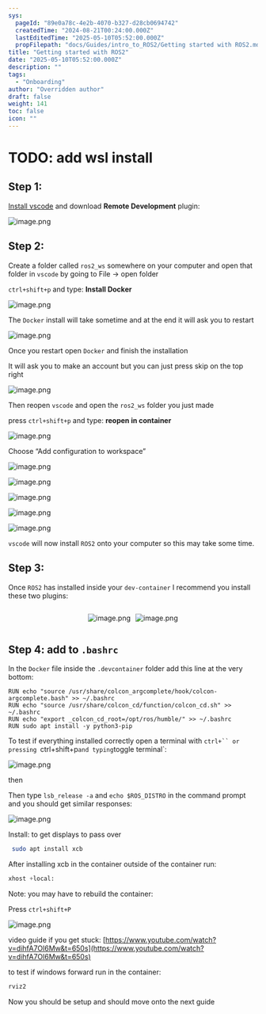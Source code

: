 ```yaml
---
sys:
  pageId: "89e0a78c-4e2b-4070-b327-d28cb0694742"
  createdTime: "2024-08-21T00:24:00.000Z"
  lastEditedTime: "2025-05-10T05:52:00.000Z"
  propFilepath: "docs/Guides/intro_to_ROS2/Getting started with ROS2.md"
title: "Getting started with ROS2"
date: "2025-05-10T05:52:00.000Z"
description: ""
tags:
  - "Onboarding"
author: "Overridden author"
draft: false
weight: 141
toc: false
icon: ""
---
```


# TODO: add wsl install

## Step 1:

[Install vscode](https://code.visualstudio.com/download) and download **Remote Development** plugin:

![image.png](https://prod-files-secure.s3.us-west-2.amazonaws.com/d518164a-d88e-44d1-a4ee-3adb3bd8bce0/efb52993-1881-4a40-b95e-6f020334f022/image.png?X-Amz-Algorithm=AWS4-HMAC-SHA256&X-Amz-Content-Sha256=UNSIGNED-PAYLOAD&X-Amz-Credential=ASIAZI2LB466ZWIW7JME%2F20250621%2Fus-west-2%2Fs3%2Faws4_request&X-Amz-Date=20250621T033758Z&X-Amz-Expires=3600&X-Amz-Security-Token=IQoJb3JpZ2luX2VjEOP%2F%2F%2F%2F%2F%2F%2F%2F%2F%2FwEaCXVzLXdlc3QtMiJHMEUCIQCVN8%2BhMPqO3A5aLZ%2FbKYGREH9FvjEAbYhKks0%2BHwTPrwIgOaXpfNjR1ketrXnyFFRINduNACHjbLbRu%2Fz70NZCBUkqiAQIy%2F%2F%2F%2F%2F%2F%2F%2F%2F%2F%2FARAAGgw2Mzc0MjMxODM4MDUiDGJTv5AxGUX9CQAujCrcA7jHA5ZbogvLjahUw6KgASBOlZx5FE6oWkOxcoaxktXHXWgY%2BkjxE5%2B%2BHaA1STjILeJ11D5Vy0KxZtq2ugAz1J8qOZ2sIzW8JgfnNoM1OSJLNGBsgVAXQwxMq4i%2F%2Fou6C%2BNWWv%2BlQ2feJNC28Vi3HVSpufWnrUzyMgVTU9Qo37XWJpCRKsHJWZIGOm8bGz%2Fjxr1OLPVsopMPwyrrXotJXCssBA4zSKSIxeur8UGvg%2FInuNOg84OqZThWqwzOaQ5CPMntl7m3EH5z9EPGyvnoF8at9Nrn9smIFGayE4OjOVck7n3Ec69jPazu0uWPKC1bTt1ajl37%2FgQjgAYhR%2FOMtQaVqvDs4ugy%2Fnw4jS2HsT7A5NktTTL980zTIohEhylXlLWTnc%2FAbtUk4Qg79J%2BOtL1Be0YNRfeVudLeKcWK%2BzgwcfCKU%2FZpLHUxRZX%2BxNxp1qkhexZYt6qG1lSyjhXNzVF8hcNg2f0cQQ06Rk1TGLceOOXqYGKc6v3XWABu7MtS6jK0qZBDZ4iayisIi5MxhvDyWPJ8q4ZjPwxhlbYqLlwuY2bqHKBSknDR%2FgsBcGb12zStPXcvzJlCmlZpMi%2BOaXjp7i0cZOKEHoFyzN6OpBCs%2FnTo7KYMsErHLTkIMISw2MIGOqUBngDu12i2KV8u2eGNYkH6MhYndjfojwWH77yTwN60oa1rRTw9kCPVcYSlAnPrggqNtQjmdosHiP%2BN8Os5CYGZeLCxhNTcCUYA3zTaSpaB1giHrbqlXxHAVcn%2B1SITzAmdhPWOMyYP0MnycqT2poQBgXBRxy8WbQMqz5pxC8vKf8OJzT4xOzxavOn%2BCdr32BZcluilrsD2fin5kvWtNg5KbSuM2C6L&X-Amz-Signature=ff24700555f34475e28cec4bdbd80f3acf6b1e94a93bce0ca5f2aed96a5b2ada&X-Amz-SignedHeaders=host&x-amz-checksum-mode=ENABLED&x-id=GetObject)

## Step 2:

Create a folder called `ros2_ws` somewhere on your computer and open that folder in `vscode` by going to File → open folder 

`ctrl+shift+p` and type: **Install Docker**

![image.png](https://prod-files-secure.s3.us-west-2.amazonaws.com/d518164a-d88e-44d1-a4ee-3adb3bd8bce0/2269dc0e-1cd5-47ff-bceb-c04ad9b2eab0/image.png?X-Amz-Algorithm=AWS4-HMAC-SHA256&X-Amz-Content-Sha256=UNSIGNED-PAYLOAD&X-Amz-Credential=ASIAZI2LB466ZWIW7JME%2F20250621%2Fus-west-2%2Fs3%2Faws4_request&X-Amz-Date=20250621T033758Z&X-Amz-Expires=3600&X-Amz-Security-Token=IQoJb3JpZ2luX2VjEOP%2F%2F%2F%2F%2F%2F%2F%2F%2F%2FwEaCXVzLXdlc3QtMiJHMEUCIQCVN8%2BhMPqO3A5aLZ%2FbKYGREH9FvjEAbYhKks0%2BHwTPrwIgOaXpfNjR1ketrXnyFFRINduNACHjbLbRu%2Fz70NZCBUkqiAQIy%2F%2F%2F%2F%2F%2F%2F%2F%2F%2F%2FARAAGgw2Mzc0MjMxODM4MDUiDGJTv5AxGUX9CQAujCrcA7jHA5ZbogvLjahUw6KgASBOlZx5FE6oWkOxcoaxktXHXWgY%2BkjxE5%2B%2BHaA1STjILeJ11D5Vy0KxZtq2ugAz1J8qOZ2sIzW8JgfnNoM1OSJLNGBsgVAXQwxMq4i%2F%2Fou6C%2BNWWv%2BlQ2feJNC28Vi3HVSpufWnrUzyMgVTU9Qo37XWJpCRKsHJWZIGOm8bGz%2Fjxr1OLPVsopMPwyrrXotJXCssBA4zSKSIxeur8UGvg%2FInuNOg84OqZThWqwzOaQ5CPMntl7m3EH5z9EPGyvnoF8at9Nrn9smIFGayE4OjOVck7n3Ec69jPazu0uWPKC1bTt1ajl37%2FgQjgAYhR%2FOMtQaVqvDs4ugy%2Fnw4jS2HsT7A5NktTTL980zTIohEhylXlLWTnc%2FAbtUk4Qg79J%2BOtL1Be0YNRfeVudLeKcWK%2BzgwcfCKU%2FZpLHUxRZX%2BxNxp1qkhexZYt6qG1lSyjhXNzVF8hcNg2f0cQQ06Rk1TGLceOOXqYGKc6v3XWABu7MtS6jK0qZBDZ4iayisIi5MxhvDyWPJ8q4ZjPwxhlbYqLlwuY2bqHKBSknDR%2FgsBcGb12zStPXcvzJlCmlZpMi%2BOaXjp7i0cZOKEHoFyzN6OpBCs%2FnTo7KYMsErHLTkIMISw2MIGOqUBngDu12i2KV8u2eGNYkH6MhYndjfojwWH77yTwN60oa1rRTw9kCPVcYSlAnPrggqNtQjmdosHiP%2BN8Os5CYGZeLCxhNTcCUYA3zTaSpaB1giHrbqlXxHAVcn%2B1SITzAmdhPWOMyYP0MnycqT2poQBgXBRxy8WbQMqz5pxC8vKf8OJzT4xOzxavOn%2BCdr32BZcluilrsD2fin5kvWtNg5KbSuM2C6L&X-Amz-Signature=b8200f80577dfae0fd97e40683f696beeb33fb0d932009d84b8cc04d2265e033&X-Amz-SignedHeaders=host&x-amz-checksum-mode=ENABLED&x-id=GetObject)

The `Docker` install will take sometime and at the end it will ask you to restart

![image.png](https://prod-files-secure.s3.us-west-2.amazonaws.com/d518164a-d88e-44d1-a4ee-3adb3bd8bce0/ed233f78-be33-4b1f-b89c-9c346c0e961e/image.png?X-Amz-Algorithm=AWS4-HMAC-SHA256&X-Amz-Content-Sha256=UNSIGNED-PAYLOAD&X-Amz-Credential=ASIAZI2LB466ZWIW7JME%2F20250621%2Fus-west-2%2Fs3%2Faws4_request&X-Amz-Date=20250621T033758Z&X-Amz-Expires=3600&X-Amz-Security-Token=IQoJb3JpZ2luX2VjEOP%2F%2F%2F%2F%2F%2F%2F%2F%2F%2FwEaCXVzLXdlc3QtMiJHMEUCIQCVN8%2BhMPqO3A5aLZ%2FbKYGREH9FvjEAbYhKks0%2BHwTPrwIgOaXpfNjR1ketrXnyFFRINduNACHjbLbRu%2Fz70NZCBUkqiAQIy%2F%2F%2F%2F%2F%2F%2F%2F%2F%2F%2FARAAGgw2Mzc0MjMxODM4MDUiDGJTv5AxGUX9CQAujCrcA7jHA5ZbogvLjahUw6KgASBOlZx5FE6oWkOxcoaxktXHXWgY%2BkjxE5%2B%2BHaA1STjILeJ11D5Vy0KxZtq2ugAz1J8qOZ2sIzW8JgfnNoM1OSJLNGBsgVAXQwxMq4i%2F%2Fou6C%2BNWWv%2BlQ2feJNC28Vi3HVSpufWnrUzyMgVTU9Qo37XWJpCRKsHJWZIGOm8bGz%2Fjxr1OLPVsopMPwyrrXotJXCssBA4zSKSIxeur8UGvg%2FInuNOg84OqZThWqwzOaQ5CPMntl7m3EH5z9EPGyvnoF8at9Nrn9smIFGayE4OjOVck7n3Ec69jPazu0uWPKC1bTt1ajl37%2FgQjgAYhR%2FOMtQaVqvDs4ugy%2Fnw4jS2HsT7A5NktTTL980zTIohEhylXlLWTnc%2FAbtUk4Qg79J%2BOtL1Be0YNRfeVudLeKcWK%2BzgwcfCKU%2FZpLHUxRZX%2BxNxp1qkhexZYt6qG1lSyjhXNzVF8hcNg2f0cQQ06Rk1TGLceOOXqYGKc6v3XWABu7MtS6jK0qZBDZ4iayisIi5MxhvDyWPJ8q4ZjPwxhlbYqLlwuY2bqHKBSknDR%2FgsBcGb12zStPXcvzJlCmlZpMi%2BOaXjp7i0cZOKEHoFyzN6OpBCs%2FnTo7KYMsErHLTkIMISw2MIGOqUBngDu12i2KV8u2eGNYkH6MhYndjfojwWH77yTwN60oa1rRTw9kCPVcYSlAnPrggqNtQjmdosHiP%2BN8Os5CYGZeLCxhNTcCUYA3zTaSpaB1giHrbqlXxHAVcn%2B1SITzAmdhPWOMyYP0MnycqT2poQBgXBRxy8WbQMqz5pxC8vKf8OJzT4xOzxavOn%2BCdr32BZcluilrsD2fin5kvWtNg5KbSuM2C6L&X-Amz-Signature=f05fba8b33887a46b37dee767fb7d6451435a9fa8dc40c45d4f37cdaad8914bd&X-Amz-SignedHeaders=host&x-amz-checksum-mode=ENABLED&x-id=GetObject)

Once you restart open `Docker` and finish the installation

It will ask you to make an account but you can just press skip on the top right

![image.png](https://prod-files-secure.s3.us-west-2.amazonaws.com/d518164a-d88e-44d1-a4ee-3adb3bd8bce0/21010ad9-1659-4fd9-9f59-9932a09b2a3d/image.png?X-Amz-Algorithm=AWS4-HMAC-SHA256&X-Amz-Content-Sha256=UNSIGNED-PAYLOAD&X-Amz-Credential=ASIAZI2LB466ZWIW7JME%2F20250621%2Fus-west-2%2Fs3%2Faws4_request&X-Amz-Date=20250621T033758Z&X-Amz-Expires=3600&X-Amz-Security-Token=IQoJb3JpZ2luX2VjEOP%2F%2F%2F%2F%2F%2F%2F%2F%2F%2FwEaCXVzLXdlc3QtMiJHMEUCIQCVN8%2BhMPqO3A5aLZ%2FbKYGREH9FvjEAbYhKks0%2BHwTPrwIgOaXpfNjR1ketrXnyFFRINduNACHjbLbRu%2Fz70NZCBUkqiAQIy%2F%2F%2F%2F%2F%2F%2F%2F%2F%2F%2FARAAGgw2Mzc0MjMxODM4MDUiDGJTv5AxGUX9CQAujCrcA7jHA5ZbogvLjahUw6KgASBOlZx5FE6oWkOxcoaxktXHXWgY%2BkjxE5%2B%2BHaA1STjILeJ11D5Vy0KxZtq2ugAz1J8qOZ2sIzW8JgfnNoM1OSJLNGBsgVAXQwxMq4i%2F%2Fou6C%2BNWWv%2BlQ2feJNC28Vi3HVSpufWnrUzyMgVTU9Qo37XWJpCRKsHJWZIGOm8bGz%2Fjxr1OLPVsopMPwyrrXotJXCssBA4zSKSIxeur8UGvg%2FInuNOg84OqZThWqwzOaQ5CPMntl7m3EH5z9EPGyvnoF8at9Nrn9smIFGayE4OjOVck7n3Ec69jPazu0uWPKC1bTt1ajl37%2FgQjgAYhR%2FOMtQaVqvDs4ugy%2Fnw4jS2HsT7A5NktTTL980zTIohEhylXlLWTnc%2FAbtUk4Qg79J%2BOtL1Be0YNRfeVudLeKcWK%2BzgwcfCKU%2FZpLHUxRZX%2BxNxp1qkhexZYt6qG1lSyjhXNzVF8hcNg2f0cQQ06Rk1TGLceOOXqYGKc6v3XWABu7MtS6jK0qZBDZ4iayisIi5MxhvDyWPJ8q4ZjPwxhlbYqLlwuY2bqHKBSknDR%2FgsBcGb12zStPXcvzJlCmlZpMi%2BOaXjp7i0cZOKEHoFyzN6OpBCs%2FnTo7KYMsErHLTkIMISw2MIGOqUBngDu12i2KV8u2eGNYkH6MhYndjfojwWH77yTwN60oa1rRTw9kCPVcYSlAnPrggqNtQjmdosHiP%2BN8Os5CYGZeLCxhNTcCUYA3zTaSpaB1giHrbqlXxHAVcn%2B1SITzAmdhPWOMyYP0MnycqT2poQBgXBRxy8WbQMqz5pxC8vKf8OJzT4xOzxavOn%2BCdr32BZcluilrsD2fin5kvWtNg5KbSuM2C6L&X-Amz-Signature=e13bfd60af38b7496d09c5395becce5e1243e50daeb06974d224b51d2f17e61b&X-Amz-SignedHeaders=host&x-amz-checksum-mode=ENABLED&x-id=GetObject)

Then reopen `vscode` and open the `ros2_ws` folder you just made

press `ctrl+shift+p` and type: **reopen in container**

![image.png](https://prod-files-secure.s3.us-west-2.amazonaws.com/d518164a-d88e-44d1-a4ee-3adb3bd8bce0/4e93b8c2-41ad-488c-8095-c74205196118/image.png?X-Amz-Algorithm=AWS4-HMAC-SHA256&X-Amz-Content-Sha256=UNSIGNED-PAYLOAD&X-Amz-Credential=ASIAZI2LB466ZWIW7JME%2F20250621%2Fus-west-2%2Fs3%2Faws4_request&X-Amz-Date=20250621T033758Z&X-Amz-Expires=3600&X-Amz-Security-Token=IQoJb3JpZ2luX2VjEOP%2F%2F%2F%2F%2F%2F%2F%2F%2F%2FwEaCXVzLXdlc3QtMiJHMEUCIQCVN8%2BhMPqO3A5aLZ%2FbKYGREH9FvjEAbYhKks0%2BHwTPrwIgOaXpfNjR1ketrXnyFFRINduNACHjbLbRu%2Fz70NZCBUkqiAQIy%2F%2F%2F%2F%2F%2F%2F%2F%2F%2F%2FARAAGgw2Mzc0MjMxODM4MDUiDGJTv5AxGUX9CQAujCrcA7jHA5ZbogvLjahUw6KgASBOlZx5FE6oWkOxcoaxktXHXWgY%2BkjxE5%2B%2BHaA1STjILeJ11D5Vy0KxZtq2ugAz1J8qOZ2sIzW8JgfnNoM1OSJLNGBsgVAXQwxMq4i%2F%2Fou6C%2BNWWv%2BlQ2feJNC28Vi3HVSpufWnrUzyMgVTU9Qo37XWJpCRKsHJWZIGOm8bGz%2Fjxr1OLPVsopMPwyrrXotJXCssBA4zSKSIxeur8UGvg%2FInuNOg84OqZThWqwzOaQ5CPMntl7m3EH5z9EPGyvnoF8at9Nrn9smIFGayE4OjOVck7n3Ec69jPazu0uWPKC1bTt1ajl37%2FgQjgAYhR%2FOMtQaVqvDs4ugy%2Fnw4jS2HsT7A5NktTTL980zTIohEhylXlLWTnc%2FAbtUk4Qg79J%2BOtL1Be0YNRfeVudLeKcWK%2BzgwcfCKU%2FZpLHUxRZX%2BxNxp1qkhexZYt6qG1lSyjhXNzVF8hcNg2f0cQQ06Rk1TGLceOOXqYGKc6v3XWABu7MtS6jK0qZBDZ4iayisIi5MxhvDyWPJ8q4ZjPwxhlbYqLlwuY2bqHKBSknDR%2FgsBcGb12zStPXcvzJlCmlZpMi%2BOaXjp7i0cZOKEHoFyzN6OpBCs%2FnTo7KYMsErHLTkIMISw2MIGOqUBngDu12i2KV8u2eGNYkH6MhYndjfojwWH77yTwN60oa1rRTw9kCPVcYSlAnPrggqNtQjmdosHiP%2BN8Os5CYGZeLCxhNTcCUYA3zTaSpaB1giHrbqlXxHAVcn%2B1SITzAmdhPWOMyYP0MnycqT2poQBgXBRxy8WbQMqz5pxC8vKf8OJzT4xOzxavOn%2BCdr32BZcluilrsD2fin5kvWtNg5KbSuM2C6L&X-Amz-Signature=83c18b79ecb72bf59da5a4b181739219616b99868e7e44c18f31e510113fc72b&X-Amz-SignedHeaders=host&x-amz-checksum-mode=ENABLED&x-id=GetObject)

Choose “Add configuration to workspace”

![image.png](https://prod-files-secure.s3.us-west-2.amazonaws.com/d518164a-d88e-44d1-a4ee-3adb3bd8bce0/9560b282-5060-4989-ba37-97e7b2c22476/image.png?X-Amz-Algorithm=AWS4-HMAC-SHA256&X-Amz-Content-Sha256=UNSIGNED-PAYLOAD&X-Amz-Credential=ASIAZI2LB466ZWIW7JME%2F20250621%2Fus-west-2%2Fs3%2Faws4_request&X-Amz-Date=20250621T033758Z&X-Amz-Expires=3600&X-Amz-Security-Token=IQoJb3JpZ2luX2VjEOP%2F%2F%2F%2F%2F%2F%2F%2F%2F%2FwEaCXVzLXdlc3QtMiJHMEUCIQCVN8%2BhMPqO3A5aLZ%2FbKYGREH9FvjEAbYhKks0%2BHwTPrwIgOaXpfNjR1ketrXnyFFRINduNACHjbLbRu%2Fz70NZCBUkqiAQIy%2F%2F%2F%2F%2F%2F%2F%2F%2F%2F%2FARAAGgw2Mzc0MjMxODM4MDUiDGJTv5AxGUX9CQAujCrcA7jHA5ZbogvLjahUw6KgASBOlZx5FE6oWkOxcoaxktXHXWgY%2BkjxE5%2B%2BHaA1STjILeJ11D5Vy0KxZtq2ugAz1J8qOZ2sIzW8JgfnNoM1OSJLNGBsgVAXQwxMq4i%2F%2Fou6C%2BNWWv%2BlQ2feJNC28Vi3HVSpufWnrUzyMgVTU9Qo37XWJpCRKsHJWZIGOm8bGz%2Fjxr1OLPVsopMPwyrrXotJXCssBA4zSKSIxeur8UGvg%2FInuNOg84OqZThWqwzOaQ5CPMntl7m3EH5z9EPGyvnoF8at9Nrn9smIFGayE4OjOVck7n3Ec69jPazu0uWPKC1bTt1ajl37%2FgQjgAYhR%2FOMtQaVqvDs4ugy%2Fnw4jS2HsT7A5NktTTL980zTIohEhylXlLWTnc%2FAbtUk4Qg79J%2BOtL1Be0YNRfeVudLeKcWK%2BzgwcfCKU%2FZpLHUxRZX%2BxNxp1qkhexZYt6qG1lSyjhXNzVF8hcNg2f0cQQ06Rk1TGLceOOXqYGKc6v3XWABu7MtS6jK0qZBDZ4iayisIi5MxhvDyWPJ8q4ZjPwxhlbYqLlwuY2bqHKBSknDR%2FgsBcGb12zStPXcvzJlCmlZpMi%2BOaXjp7i0cZOKEHoFyzN6OpBCs%2FnTo7KYMsErHLTkIMISw2MIGOqUBngDu12i2KV8u2eGNYkH6MhYndjfojwWH77yTwN60oa1rRTw9kCPVcYSlAnPrggqNtQjmdosHiP%2BN8Os5CYGZeLCxhNTcCUYA3zTaSpaB1giHrbqlXxHAVcn%2B1SITzAmdhPWOMyYP0MnycqT2poQBgXBRxy8WbQMqz5pxC8vKf8OJzT4xOzxavOn%2BCdr32BZcluilrsD2fin5kvWtNg5KbSuM2C6L&X-Amz-Signature=8d1bf18fbba94f901abeb354f0268eb3adeef6d7398782f30b71c28c9fd7136c&X-Amz-SignedHeaders=host&x-amz-checksum-mode=ENABLED&x-id=GetObject)

![image.png](https://prod-files-secure.s3.us-west-2.amazonaws.com/d518164a-d88e-44d1-a4ee-3adb3bd8bce0/2ee63f81-886b-48e8-a553-dc6e5eac99e4/image.png?X-Amz-Algorithm=AWS4-HMAC-SHA256&X-Amz-Content-Sha256=UNSIGNED-PAYLOAD&X-Amz-Credential=ASIAZI2LB466ZWIW7JME%2F20250621%2Fus-west-2%2Fs3%2Faws4_request&X-Amz-Date=20250621T033758Z&X-Amz-Expires=3600&X-Amz-Security-Token=IQoJb3JpZ2luX2VjEOP%2F%2F%2F%2F%2F%2F%2F%2F%2F%2FwEaCXVzLXdlc3QtMiJHMEUCIQCVN8%2BhMPqO3A5aLZ%2FbKYGREH9FvjEAbYhKks0%2BHwTPrwIgOaXpfNjR1ketrXnyFFRINduNACHjbLbRu%2Fz70NZCBUkqiAQIy%2F%2F%2F%2F%2F%2F%2F%2F%2F%2F%2FARAAGgw2Mzc0MjMxODM4MDUiDGJTv5AxGUX9CQAujCrcA7jHA5ZbogvLjahUw6KgASBOlZx5FE6oWkOxcoaxktXHXWgY%2BkjxE5%2B%2BHaA1STjILeJ11D5Vy0KxZtq2ugAz1J8qOZ2sIzW8JgfnNoM1OSJLNGBsgVAXQwxMq4i%2F%2Fou6C%2BNWWv%2BlQ2feJNC28Vi3HVSpufWnrUzyMgVTU9Qo37XWJpCRKsHJWZIGOm8bGz%2Fjxr1OLPVsopMPwyrrXotJXCssBA4zSKSIxeur8UGvg%2FInuNOg84OqZThWqwzOaQ5CPMntl7m3EH5z9EPGyvnoF8at9Nrn9smIFGayE4OjOVck7n3Ec69jPazu0uWPKC1bTt1ajl37%2FgQjgAYhR%2FOMtQaVqvDs4ugy%2Fnw4jS2HsT7A5NktTTL980zTIohEhylXlLWTnc%2FAbtUk4Qg79J%2BOtL1Be0YNRfeVudLeKcWK%2BzgwcfCKU%2FZpLHUxRZX%2BxNxp1qkhexZYt6qG1lSyjhXNzVF8hcNg2f0cQQ06Rk1TGLceOOXqYGKc6v3XWABu7MtS6jK0qZBDZ4iayisIi5MxhvDyWPJ8q4ZjPwxhlbYqLlwuY2bqHKBSknDR%2FgsBcGb12zStPXcvzJlCmlZpMi%2BOaXjp7i0cZOKEHoFyzN6OpBCs%2FnTo7KYMsErHLTkIMISw2MIGOqUBngDu12i2KV8u2eGNYkH6MhYndjfojwWH77yTwN60oa1rRTw9kCPVcYSlAnPrggqNtQjmdosHiP%2BN8Os5CYGZeLCxhNTcCUYA3zTaSpaB1giHrbqlXxHAVcn%2B1SITzAmdhPWOMyYP0MnycqT2poQBgXBRxy8WbQMqz5pxC8vKf8OJzT4xOzxavOn%2BCdr32BZcluilrsD2fin5kvWtNg5KbSuM2C6L&X-Amz-Signature=a1a5a30844a9d4b5503c389a80afd58d1bc9dd58f67519e6f92b29a8465fb6ff&X-Amz-SignedHeaders=host&x-amz-checksum-mode=ENABLED&x-id=GetObject)

![image.png](https://prod-files-secure.s3.us-west-2.amazonaws.com/d518164a-d88e-44d1-a4ee-3adb3bd8bce0/ae1580b2-b048-407e-aed9-b584224a7a04/image.png?X-Amz-Algorithm=AWS4-HMAC-SHA256&X-Amz-Content-Sha256=UNSIGNED-PAYLOAD&X-Amz-Credential=ASIAZI2LB466ZWIW7JME%2F20250621%2Fus-west-2%2Fs3%2Faws4_request&X-Amz-Date=20250621T033758Z&X-Amz-Expires=3600&X-Amz-Security-Token=IQoJb3JpZ2luX2VjEOP%2F%2F%2F%2F%2F%2F%2F%2F%2F%2FwEaCXVzLXdlc3QtMiJHMEUCIQCVN8%2BhMPqO3A5aLZ%2FbKYGREH9FvjEAbYhKks0%2BHwTPrwIgOaXpfNjR1ketrXnyFFRINduNACHjbLbRu%2Fz70NZCBUkqiAQIy%2F%2F%2F%2F%2F%2F%2F%2F%2F%2F%2FARAAGgw2Mzc0MjMxODM4MDUiDGJTv5AxGUX9CQAujCrcA7jHA5ZbogvLjahUw6KgASBOlZx5FE6oWkOxcoaxktXHXWgY%2BkjxE5%2B%2BHaA1STjILeJ11D5Vy0KxZtq2ugAz1J8qOZ2sIzW8JgfnNoM1OSJLNGBsgVAXQwxMq4i%2F%2Fou6C%2BNWWv%2BlQ2feJNC28Vi3HVSpufWnrUzyMgVTU9Qo37XWJpCRKsHJWZIGOm8bGz%2Fjxr1OLPVsopMPwyrrXotJXCssBA4zSKSIxeur8UGvg%2FInuNOg84OqZThWqwzOaQ5CPMntl7m3EH5z9EPGyvnoF8at9Nrn9smIFGayE4OjOVck7n3Ec69jPazu0uWPKC1bTt1ajl37%2FgQjgAYhR%2FOMtQaVqvDs4ugy%2Fnw4jS2HsT7A5NktTTL980zTIohEhylXlLWTnc%2FAbtUk4Qg79J%2BOtL1Be0YNRfeVudLeKcWK%2BzgwcfCKU%2FZpLHUxRZX%2BxNxp1qkhexZYt6qG1lSyjhXNzVF8hcNg2f0cQQ06Rk1TGLceOOXqYGKc6v3XWABu7MtS6jK0qZBDZ4iayisIi5MxhvDyWPJ8q4ZjPwxhlbYqLlwuY2bqHKBSknDR%2FgsBcGb12zStPXcvzJlCmlZpMi%2BOaXjp7i0cZOKEHoFyzN6OpBCs%2FnTo7KYMsErHLTkIMISw2MIGOqUBngDu12i2KV8u2eGNYkH6MhYndjfojwWH77yTwN60oa1rRTw9kCPVcYSlAnPrggqNtQjmdosHiP%2BN8Os5CYGZeLCxhNTcCUYA3zTaSpaB1giHrbqlXxHAVcn%2B1SITzAmdhPWOMyYP0MnycqT2poQBgXBRxy8WbQMqz5pxC8vKf8OJzT4xOzxavOn%2BCdr32BZcluilrsD2fin5kvWtNg5KbSuM2C6L&X-Amz-Signature=d5d208e39e2d7eb2509ec32eeac1198f0048767537bcf90c97271e1cc7c6548b&X-Amz-SignedHeaders=host&x-amz-checksum-mode=ENABLED&x-id=GetObject)

![image.png](https://prod-files-secure.s3.us-west-2.amazonaws.com/d518164a-d88e-44d1-a4ee-3adb3bd8bce0/53255b28-f75e-430f-b9e3-c0ac8577e42b/image.png?X-Amz-Algorithm=AWS4-HMAC-SHA256&X-Amz-Content-Sha256=UNSIGNED-PAYLOAD&X-Amz-Credential=ASIAZI2LB466ZWIW7JME%2F20250621%2Fus-west-2%2Fs3%2Faws4_request&X-Amz-Date=20250621T033758Z&X-Amz-Expires=3600&X-Amz-Security-Token=IQoJb3JpZ2luX2VjEOP%2F%2F%2F%2F%2F%2F%2F%2F%2F%2FwEaCXVzLXdlc3QtMiJHMEUCIQCVN8%2BhMPqO3A5aLZ%2FbKYGREH9FvjEAbYhKks0%2BHwTPrwIgOaXpfNjR1ketrXnyFFRINduNACHjbLbRu%2Fz70NZCBUkqiAQIy%2F%2F%2F%2F%2F%2F%2F%2F%2F%2F%2FARAAGgw2Mzc0MjMxODM4MDUiDGJTv5AxGUX9CQAujCrcA7jHA5ZbogvLjahUw6KgASBOlZx5FE6oWkOxcoaxktXHXWgY%2BkjxE5%2B%2BHaA1STjILeJ11D5Vy0KxZtq2ugAz1J8qOZ2sIzW8JgfnNoM1OSJLNGBsgVAXQwxMq4i%2F%2Fou6C%2BNWWv%2BlQ2feJNC28Vi3HVSpufWnrUzyMgVTU9Qo37XWJpCRKsHJWZIGOm8bGz%2Fjxr1OLPVsopMPwyrrXotJXCssBA4zSKSIxeur8UGvg%2FInuNOg84OqZThWqwzOaQ5CPMntl7m3EH5z9EPGyvnoF8at9Nrn9smIFGayE4OjOVck7n3Ec69jPazu0uWPKC1bTt1ajl37%2FgQjgAYhR%2FOMtQaVqvDs4ugy%2Fnw4jS2HsT7A5NktTTL980zTIohEhylXlLWTnc%2FAbtUk4Qg79J%2BOtL1Be0YNRfeVudLeKcWK%2BzgwcfCKU%2FZpLHUxRZX%2BxNxp1qkhexZYt6qG1lSyjhXNzVF8hcNg2f0cQQ06Rk1TGLceOOXqYGKc6v3XWABu7MtS6jK0qZBDZ4iayisIi5MxhvDyWPJ8q4ZjPwxhlbYqLlwuY2bqHKBSknDR%2FgsBcGb12zStPXcvzJlCmlZpMi%2BOaXjp7i0cZOKEHoFyzN6OpBCs%2FnTo7KYMsErHLTkIMISw2MIGOqUBngDu12i2KV8u2eGNYkH6MhYndjfojwWH77yTwN60oa1rRTw9kCPVcYSlAnPrggqNtQjmdosHiP%2BN8Os5CYGZeLCxhNTcCUYA3zTaSpaB1giHrbqlXxHAVcn%2B1SITzAmdhPWOMyYP0MnycqT2poQBgXBRxy8WbQMqz5pxC8vKf8OJzT4xOzxavOn%2BCdr32BZcluilrsD2fin5kvWtNg5KbSuM2C6L&X-Amz-Signature=3295317d3012926d2e405bd3de22d185e9ffa5a298ffe40652ccd74a4755d218&X-Amz-SignedHeaders=host&x-amz-checksum-mode=ENABLED&x-id=GetObject)

![image.png](https://prod-files-secure.s3.us-west-2.amazonaws.com/d518164a-d88e-44d1-a4ee-3adb3bd8bce0/7c562767-5af9-4ffb-97d1-327bcdf4ee00/image.png?X-Amz-Algorithm=AWS4-HMAC-SHA256&X-Amz-Content-Sha256=UNSIGNED-PAYLOAD&X-Amz-Credential=ASIAZI2LB466ZWIW7JME%2F20250621%2Fus-west-2%2Fs3%2Faws4_request&X-Amz-Date=20250621T033758Z&X-Amz-Expires=3600&X-Amz-Security-Token=IQoJb3JpZ2luX2VjEOP%2F%2F%2F%2F%2F%2F%2F%2F%2F%2FwEaCXVzLXdlc3QtMiJHMEUCIQCVN8%2BhMPqO3A5aLZ%2FbKYGREH9FvjEAbYhKks0%2BHwTPrwIgOaXpfNjR1ketrXnyFFRINduNACHjbLbRu%2Fz70NZCBUkqiAQIy%2F%2F%2F%2F%2F%2F%2F%2F%2F%2F%2FARAAGgw2Mzc0MjMxODM4MDUiDGJTv5AxGUX9CQAujCrcA7jHA5ZbogvLjahUw6KgASBOlZx5FE6oWkOxcoaxktXHXWgY%2BkjxE5%2B%2BHaA1STjILeJ11D5Vy0KxZtq2ugAz1J8qOZ2sIzW8JgfnNoM1OSJLNGBsgVAXQwxMq4i%2F%2Fou6C%2BNWWv%2BlQ2feJNC28Vi3HVSpufWnrUzyMgVTU9Qo37XWJpCRKsHJWZIGOm8bGz%2Fjxr1OLPVsopMPwyrrXotJXCssBA4zSKSIxeur8UGvg%2FInuNOg84OqZThWqwzOaQ5CPMntl7m3EH5z9EPGyvnoF8at9Nrn9smIFGayE4OjOVck7n3Ec69jPazu0uWPKC1bTt1ajl37%2FgQjgAYhR%2FOMtQaVqvDs4ugy%2Fnw4jS2HsT7A5NktTTL980zTIohEhylXlLWTnc%2FAbtUk4Qg79J%2BOtL1Be0YNRfeVudLeKcWK%2BzgwcfCKU%2FZpLHUxRZX%2BxNxp1qkhexZYt6qG1lSyjhXNzVF8hcNg2f0cQQ06Rk1TGLceOOXqYGKc6v3XWABu7MtS6jK0qZBDZ4iayisIi5MxhvDyWPJ8q4ZjPwxhlbYqLlwuY2bqHKBSknDR%2FgsBcGb12zStPXcvzJlCmlZpMi%2BOaXjp7i0cZOKEHoFyzN6OpBCs%2FnTo7KYMsErHLTkIMISw2MIGOqUBngDu12i2KV8u2eGNYkH6MhYndjfojwWH77yTwN60oa1rRTw9kCPVcYSlAnPrggqNtQjmdosHiP%2BN8Os5CYGZeLCxhNTcCUYA3zTaSpaB1giHrbqlXxHAVcn%2B1SITzAmdhPWOMyYP0MnycqT2poQBgXBRxy8WbQMqz5pxC8vKf8OJzT4xOzxavOn%2BCdr32BZcluilrsD2fin5kvWtNg5KbSuM2C6L&X-Amz-Signature=bf21794d3ec1981efe0dafb89b16aaf4b6d489512e5ee37c4842206b84d1150e&X-Amz-SignedHeaders=host&x-amz-checksum-mode=ENABLED&x-id=GetObject)

`vscode` will now install `ROS2` onto your computer so this may take some time.

## Step 3:

Once `ROS2` has installed inside your `dev-container` I recommend you install these two plugins:

<div style="display: flex;flex-direction: row; column-gap:10px; max-width: 630px;justify-content: center;">
<div>

![image.png](https://prod-files-secure.s3.us-west-2.amazonaws.com/d518164a-d88e-44d1-a4ee-3adb3bd8bce0/3fc3d550-5a54-4ba1-ba6b-faa01cdb7369/image.png?X-Amz-Algorithm=AWS4-HMAC-SHA256&X-Amz-Content-Sha256=UNSIGNED-PAYLOAD&X-Amz-Credential=ASIAZI2LB466VF4QEXBK%2F20250621%2Fus-west-2%2Fs3%2Faws4_request&X-Amz-Date=20250621T033804Z&X-Amz-Expires=3600&X-Amz-Security-Token=IQoJb3JpZ2luX2VjEOP%2F%2F%2F%2F%2F%2F%2F%2F%2F%2FwEaCXVzLXdlc3QtMiJHMEUCIQDOVuW3kouv9C%2FBDPs%2F%2FtZTKhuOSj63aOO238W1QIMzLQIgfuvCKMYEhzQW%2FNSdUDBnBBW7YT2F22AU1Zirp1u2JU8qiAQIzP%2F%2F%2F%2F%2F%2F%2F%2F%2F%2FARAAGgw2Mzc0MjMxODM4MDUiDLLhNggoHU%2B44r2XnircA1Vpz7G7LkO6Jvo7RMLw5Y848Sj8mD7bAPUmMTVfQ3i4vGqlCrVFxfPNdTZgxb5yPvPnkatuQgnWlijvP6PUH%2BMgCcYpbRR03G5Mh4BFF2Y0%2BrCuCjnu4%2FdIgOswLoSpDx9egbiV2RXy3NvBradDoIrkfhJdK1kP1jz9EZwCtUuTfiL9alcfTDmL7UFy49hlfJmE5fJauK4IJvfR8pBkCx5IXk%2BMQo70p16HGxsUyEJJoBYrkWZS7bnDMs49BpGNb8tDooiLmIcLwOtsLJqxshwo5Bin%2Bbe67OQzyBkQl0QBGwQ2u18nUmeNYrI2ibckeh2jo92QWpobVu3PUwPBG3ICXgCVkDRtInXgarPHvnfD26nVI1EfCOTaN4pXvsfabUbTK73Op0TxdfdKv19bQMkH5OpNJZGGTTQHrfjb4QMYabBvc1mS9f%2BXoVob73Si0HvhJcEZTKjKb1KX%2FbrNidLPuK%2BisZZ8AEd5oNIgrer95xssbqTiyWhs8M0UP8TzHwZYHsSFR2sz9T1DNEyHhOvwZVmnpY2SbUP%2FF18ga%2BT3V5hHk3HAP87dOKk%2Bn9vVs1xLpBg0H%2Bbnw37gOiUTGTT7apY6lEd5%2Bj1gr0n3SqjL%2BTvRgIQ2ItHs%2F2FJMMev2MIGOqUBfFIH8F4Uv722SDLG82nbhaFxCfNnno4sD9KmcV%2F7fKzFIPL0mVDbIuAy8M2fFnKfiwDYv0rhGfK075q2H0F5NpN0rwMwEtCPE%2BqD7Qa3K3Sbk0mU4l8wOkEW3s0PyPVBLeo9hgZC88SHSCC3xEmOG8j8540fbYaDELw%2BrPmhH19EHT2ZPixqeih99oyn4MJTu0rIgmLrnY86dMtHRt8U1EiFSQZu&X-Amz-Signature=b185a4134e1e2dbd1c977bfce7329de4aa5bcc97f29d90e8d4d05c4ad966f51c&X-Amz-SignedHeaders=host&x-amz-checksum-mode=ENABLED&x-id=GetObject)

</div>
<div>

![image.png](https://prod-files-secure.s3.us-west-2.amazonaws.com/d518164a-d88e-44d1-a4ee-3adb3bd8bce0/d994cc66-13c2-4093-a5a3-f84cf4601a82/image.png?X-Amz-Algorithm=AWS4-HMAC-SHA256&X-Amz-Content-Sha256=UNSIGNED-PAYLOAD&X-Amz-Credential=ASIAZI2LB4662YGO67BL%2F20250621%2Fus-west-2%2Fs3%2Faws4_request&X-Amz-Date=20250621T033804Z&X-Amz-Expires=3600&X-Amz-Security-Token=IQoJb3JpZ2luX2VjEOP%2F%2F%2F%2F%2F%2F%2F%2F%2F%2FwEaCXVzLXdlc3QtMiJHMEUCIQCx2ALTp21VAzOkSzUIrNzK5l755n2Ybh0F6dc6YUV3cAIgCLsrXsiWYWNrPg%2Firpivl6R0ewV43lBqR1il8ivFCWkqiAQIy%2F%2F%2F%2F%2F%2F%2F%2F%2F%2F%2FARAAGgw2Mzc0MjMxODM4MDUiDBTj4DgrcQ0cda5f7CrcA8JZvdgN%2FXBbMjWl2auY1qJKRH0080fyP%2BmcAppQ1pb19fFgvm0OU8di0sNAqS8kZQAUTPPId0Xc3CjixofjqKB58Jt9xs%2BLxNXx1HkYHwXcS33jU9ram33hhxSyxLbGA46%2Bu5Iy0QOJOeD%2Fw3YjaopGrY40Z3F4sWs7rJw1iSuJaq918Xu0FUpVLY5bak4xDpf1RIUBogdG3I%2BDaFAemdKBRDYkoOAxlYw7TKznrhoAh85ujGhZhHk5t0D0d8bKZWUTfcExUw80B9HUkUQf5%2BxdT9svXDynuXFTyZ7wC8NFHSF5piDbJ7DwsH7aycZKhyGDgEeGcJAh%2F5FJdJJ6q079FOslgE5myJe1bX%2F780h8GN68Je6AfJtcqSgAQndqnXsyyRQkBElAhpoRv6HzE1IPtibUSqsZUyaeDTK8eWnZIwbZcwJeQukm9uNcg5CVWnqn%2Bb7CuVGGQIq%2F8uSooRDOrAWxgCmiSKn69fJNkSBNy9xQ38S0Nfq224EAnMqCdpLzqVKZTpAZnJxwD%2FKgoxH%2Btqcg8ybUJ9QmAijKMgtCvkjiNzdpc9V7gzcG9SSmGojp3S4u%2FMJbXGSjD2HY2J5FeFCRaoLOLMJs8N2FFen3WjFIv4c6mr4Kb%2FpaMKiv2MIGOqUBvCazIoAHQExTxLTfAIoTpHiz6ioiEBkXhYwVQORzvkVaxgfbLkP9zHSo3KP98WCzG%2B7FHZueWUpZPImEoM2Na1x2AIadX2HsIpObHPrsj5VPI2H4Ki33S1z6YcCKUUE6ArMmXDoXljrlCu1%2BZoXVHyP9bFtnUFuvTk6Z%2BX6UBCdxilOreZ5ASmi692hhWZrphOeaCPrPXvCogVYeG1yL80S2N8wn&X-Amz-Signature=19eb9f07cf3aeb9e110290800b5e5e08582c404f338ed7489e5c270caae9efb8&X-Amz-SignedHeaders=host&x-amz-checksum-mode=ENABLED&x-id=GetObject)

</div>
</div>

## Step 4: add to `.bashrc`

In the `Docker` file inside the `.devcontainer` folder add this line at the very bottom: 

```docker
RUN echo "source /usr/share/colcon_argcomplete/hook/colcon-argcomplete.bash" >> ~/.bashrc
RUN echo "source /usr/share/colcon_cd/function/colcon_cd.sh" >> ~/.bashrc
RUN echo "export _colcon_cd_root=/opt/ros/humble/" >> ~/.bashrc
RUN sudo apt install -y python3-pip 
```

To test if everything installed correctly open a terminal with `ctrl+`` or pressing `ctrl+shift+p` and typing `toggle terminal`:

![image.png](https://prod-files-secure.s3.us-west-2.amazonaws.com/d518164a-d88e-44d1-a4ee-3adb3bd8bce0/6a4943d8-b04e-4c02-9a58-775f3384d1a5/image.png?X-Amz-Algorithm=AWS4-HMAC-SHA256&X-Amz-Content-Sha256=UNSIGNED-PAYLOAD&X-Amz-Credential=ASIAZI2LB466ZWIW7JME%2F20250621%2Fus-west-2%2Fs3%2Faws4_request&X-Amz-Date=20250621T033758Z&X-Amz-Expires=3600&X-Amz-Security-Token=IQoJb3JpZ2luX2VjEOP%2F%2F%2F%2F%2F%2F%2F%2F%2F%2FwEaCXVzLXdlc3QtMiJHMEUCIQCVN8%2BhMPqO3A5aLZ%2FbKYGREH9FvjEAbYhKks0%2BHwTPrwIgOaXpfNjR1ketrXnyFFRINduNACHjbLbRu%2Fz70NZCBUkqiAQIy%2F%2F%2F%2F%2F%2F%2F%2F%2F%2F%2FARAAGgw2Mzc0MjMxODM4MDUiDGJTv5AxGUX9CQAujCrcA7jHA5ZbogvLjahUw6KgASBOlZx5FE6oWkOxcoaxktXHXWgY%2BkjxE5%2B%2BHaA1STjILeJ11D5Vy0KxZtq2ugAz1J8qOZ2sIzW8JgfnNoM1OSJLNGBsgVAXQwxMq4i%2F%2Fou6C%2BNWWv%2BlQ2feJNC28Vi3HVSpufWnrUzyMgVTU9Qo37XWJpCRKsHJWZIGOm8bGz%2Fjxr1OLPVsopMPwyrrXotJXCssBA4zSKSIxeur8UGvg%2FInuNOg84OqZThWqwzOaQ5CPMntl7m3EH5z9EPGyvnoF8at9Nrn9smIFGayE4OjOVck7n3Ec69jPazu0uWPKC1bTt1ajl37%2FgQjgAYhR%2FOMtQaVqvDs4ugy%2Fnw4jS2HsT7A5NktTTL980zTIohEhylXlLWTnc%2FAbtUk4Qg79J%2BOtL1Be0YNRfeVudLeKcWK%2BzgwcfCKU%2FZpLHUxRZX%2BxNxp1qkhexZYt6qG1lSyjhXNzVF8hcNg2f0cQQ06Rk1TGLceOOXqYGKc6v3XWABu7MtS6jK0qZBDZ4iayisIi5MxhvDyWPJ8q4ZjPwxhlbYqLlwuY2bqHKBSknDR%2FgsBcGb12zStPXcvzJlCmlZpMi%2BOaXjp7i0cZOKEHoFyzN6OpBCs%2FnTo7KYMsErHLTkIMISw2MIGOqUBngDu12i2KV8u2eGNYkH6MhYndjfojwWH77yTwN60oa1rRTw9kCPVcYSlAnPrggqNtQjmdosHiP%2BN8Os5CYGZeLCxhNTcCUYA3zTaSpaB1giHrbqlXxHAVcn%2B1SITzAmdhPWOMyYP0MnycqT2poQBgXBRxy8WbQMqz5pxC8vKf8OJzT4xOzxavOn%2BCdr32BZcluilrsD2fin5kvWtNg5KbSuM2C6L&X-Amz-Signature=dbc6b82ca60ed9491c3fe674473934e44090372fa303e165b11f8292317a66f5&X-Amz-SignedHeaders=host&x-amz-checksum-mode=ENABLED&x-id=GetObject)

then 

Then type `lsb_release -a` and `echo $ROS_DISTRO` in the command prompt and you should get similar responses:

![image.png](https://prod-files-secure.s3.us-west-2.amazonaws.com/d518164a-d88e-44d1-a4ee-3adb3bd8bce0/3e635dec-a805-4e85-8b9e-d000e5b71a4e/image.png?X-Amz-Algorithm=AWS4-HMAC-SHA256&X-Amz-Content-Sha256=UNSIGNED-PAYLOAD&X-Amz-Credential=ASIAZI2LB466ZWIW7JME%2F20250621%2Fus-west-2%2Fs3%2Faws4_request&X-Amz-Date=20250621T033758Z&X-Amz-Expires=3600&X-Amz-Security-Token=IQoJb3JpZ2luX2VjEOP%2F%2F%2F%2F%2F%2F%2F%2F%2F%2FwEaCXVzLXdlc3QtMiJHMEUCIQCVN8%2BhMPqO3A5aLZ%2FbKYGREH9FvjEAbYhKks0%2BHwTPrwIgOaXpfNjR1ketrXnyFFRINduNACHjbLbRu%2Fz70NZCBUkqiAQIy%2F%2F%2F%2F%2F%2F%2F%2F%2F%2F%2FARAAGgw2Mzc0MjMxODM4MDUiDGJTv5AxGUX9CQAujCrcA7jHA5ZbogvLjahUw6KgASBOlZx5FE6oWkOxcoaxktXHXWgY%2BkjxE5%2B%2BHaA1STjILeJ11D5Vy0KxZtq2ugAz1J8qOZ2sIzW8JgfnNoM1OSJLNGBsgVAXQwxMq4i%2F%2Fou6C%2BNWWv%2BlQ2feJNC28Vi3HVSpufWnrUzyMgVTU9Qo37XWJpCRKsHJWZIGOm8bGz%2Fjxr1OLPVsopMPwyrrXotJXCssBA4zSKSIxeur8UGvg%2FInuNOg84OqZThWqwzOaQ5CPMntl7m3EH5z9EPGyvnoF8at9Nrn9smIFGayE4OjOVck7n3Ec69jPazu0uWPKC1bTt1ajl37%2FgQjgAYhR%2FOMtQaVqvDs4ugy%2Fnw4jS2HsT7A5NktTTL980zTIohEhylXlLWTnc%2FAbtUk4Qg79J%2BOtL1Be0YNRfeVudLeKcWK%2BzgwcfCKU%2FZpLHUxRZX%2BxNxp1qkhexZYt6qG1lSyjhXNzVF8hcNg2f0cQQ06Rk1TGLceOOXqYGKc6v3XWABu7MtS6jK0qZBDZ4iayisIi5MxhvDyWPJ8q4ZjPwxhlbYqLlwuY2bqHKBSknDR%2FgsBcGb12zStPXcvzJlCmlZpMi%2BOaXjp7i0cZOKEHoFyzN6OpBCs%2FnTo7KYMsErHLTkIMISw2MIGOqUBngDu12i2KV8u2eGNYkH6MhYndjfojwWH77yTwN60oa1rRTw9kCPVcYSlAnPrggqNtQjmdosHiP%2BN8Os5CYGZeLCxhNTcCUYA3zTaSpaB1giHrbqlXxHAVcn%2B1SITzAmdhPWOMyYP0MnycqT2poQBgXBRxy8WbQMqz5pxC8vKf8OJzT4xOzxavOn%2BCdr32BZcluilrsD2fin5kvWtNg5KbSuM2C6L&X-Amz-Signature=f4a0b5dae21915f24d2f19e088d79aded28caf51726f254d36fbb711c9a8b791&X-Amz-SignedHeaders=host&x-amz-checksum-mode=ENABLED&x-id=GetObject)

Install:  to get displays to pass over

```bash
 sudo apt install xcb
```

After installing xcb in the container outside of the container run:

```python
xhost +local:
```

Note: you may have to rebuild the container:

Press `ctrl+shift+P`

![image.png](https://prod-files-secure.s3.us-west-2.amazonaws.com/d518164a-d88e-44d1-a4ee-3adb3bd8bce0/6c2be660-2618-4c38-9c26-53554f7a0b7b/image.png?X-Amz-Algorithm=AWS4-HMAC-SHA256&X-Amz-Content-Sha256=UNSIGNED-PAYLOAD&X-Amz-Credential=ASIAZI2LB466ZWIW7JME%2F20250621%2Fus-west-2%2Fs3%2Faws4_request&X-Amz-Date=20250621T033758Z&X-Amz-Expires=3600&X-Amz-Security-Token=IQoJb3JpZ2luX2VjEOP%2F%2F%2F%2F%2F%2F%2F%2F%2F%2FwEaCXVzLXdlc3QtMiJHMEUCIQCVN8%2BhMPqO3A5aLZ%2FbKYGREH9FvjEAbYhKks0%2BHwTPrwIgOaXpfNjR1ketrXnyFFRINduNACHjbLbRu%2Fz70NZCBUkqiAQIy%2F%2F%2F%2F%2F%2F%2F%2F%2F%2F%2FARAAGgw2Mzc0MjMxODM4MDUiDGJTv5AxGUX9CQAujCrcA7jHA5ZbogvLjahUw6KgASBOlZx5FE6oWkOxcoaxktXHXWgY%2BkjxE5%2B%2BHaA1STjILeJ11D5Vy0KxZtq2ugAz1J8qOZ2sIzW8JgfnNoM1OSJLNGBsgVAXQwxMq4i%2F%2Fou6C%2BNWWv%2BlQ2feJNC28Vi3HVSpufWnrUzyMgVTU9Qo37XWJpCRKsHJWZIGOm8bGz%2Fjxr1OLPVsopMPwyrrXotJXCssBA4zSKSIxeur8UGvg%2FInuNOg84OqZThWqwzOaQ5CPMntl7m3EH5z9EPGyvnoF8at9Nrn9smIFGayE4OjOVck7n3Ec69jPazu0uWPKC1bTt1ajl37%2FgQjgAYhR%2FOMtQaVqvDs4ugy%2Fnw4jS2HsT7A5NktTTL980zTIohEhylXlLWTnc%2FAbtUk4Qg79J%2BOtL1Be0YNRfeVudLeKcWK%2BzgwcfCKU%2FZpLHUxRZX%2BxNxp1qkhexZYt6qG1lSyjhXNzVF8hcNg2f0cQQ06Rk1TGLceOOXqYGKc6v3XWABu7MtS6jK0qZBDZ4iayisIi5MxhvDyWPJ8q4ZjPwxhlbYqLlwuY2bqHKBSknDR%2FgsBcGb12zStPXcvzJlCmlZpMi%2BOaXjp7i0cZOKEHoFyzN6OpBCs%2FnTo7KYMsErHLTkIMISw2MIGOqUBngDu12i2KV8u2eGNYkH6MhYndjfojwWH77yTwN60oa1rRTw9kCPVcYSlAnPrggqNtQjmdosHiP%2BN8Os5CYGZeLCxhNTcCUYA3zTaSpaB1giHrbqlXxHAVcn%2B1SITzAmdhPWOMyYP0MnycqT2poQBgXBRxy8WbQMqz5pxC8vKf8OJzT4xOzxavOn%2BCdr32BZcluilrsD2fin5kvWtNg5KbSuM2C6L&X-Amz-Signature=884d38187745ed0129847f76f1a7445050a538b516582b0e860fd5fdc2c36f5e&X-Amz-SignedHeaders=host&x-amz-checksum-mode=ENABLED&x-id=GetObject)

video guide if you get stuck: [https://www.youtube.com/watch?v=dihfA7Ol6Mw&t=650s](https://www.youtube.com/watch?v=dihfA7Ol6Mw&t=650s)

to test if windows forward run in the container:

```bash
rviz2
```

Now you should be setup and should move onto the next guide 
